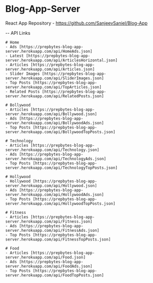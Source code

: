# Blog-App-Server
React App Repository - https://github.com/SanjeevSaniel/Blog-App

  -- API Links
  
    # Home
    - Ads [https://prepbytes-blog-app-server.herokuapp.com/api/HomeAds.json]
    - Latest [https://prepbytes-blog-app-server.herokuapp.com/api/ArticlesHorizontal.json]
    - Articles [https://prepbytes-blog-app-server.herokuapp.com/api/Articles.json]
    - Slider Images [https://prepbytes-blog-app-server.herokuapp.com/api/SliderImages.json]
    - Top Posts [https://prepbytes-blog-app-server.herokuapp.com/api/TopArticles.json]
    - Related Posts [https://prepbytes-blog-app-server.herokuapp.com/api/RelatedPosts.json]
  
    # Bollywood
    - Articles [https://prepbytes-blog-app-server.herokuapp.com/api/Bollywood.json]
    - Ads [https://prepbytes-blog-app-server.herokuapp.com/api/BollywoodAds.json]
    - Top Posts [https://prepbytes-blog-app-server.herokuapp.com/api/BollywoodTopPosts.json]
    
    # Technology
    - Articles [https://prepbytes-blog-app-server.herokuapp.com/api/Technology.json]
    - Ads [https://prepbytes-blog-app-server.herokuapp.com/api/TechnologyAds.json]
    - Top Posts [https://prepbytes-blog-app-server.herokuapp.com/api/TechnologyTopPosts.json]
    
    # Hollywood
    - Hollywood [https://prepbytes-blog-app-server.herokuapp.com/api/Hollywood.json]
    - Ads [https://prepbytes-blog-app-server.herokuapp.com/api/HollywoodAds.json]
    - Top Posts [https://prepbytes-blog-app-server.herokuapp.com/api/HollywoodTopPosts.json]
    
    # Fitness
    - Articles [https://prepbytes-blog-app-server.herokuapp.com/api/Fitness.json]
    - Ads [https://prepbytes-blog-app-server.herokuapp.com/api/FitnessAds.json]
    - Top Posts [https://prepbytes-blog-app-server.herokuapp.com/api/FitnessTopPosts.json]
    
    # Food
    - Articles [https://prepbytes-blog-app-server.herokuapp.com/api/Food.json]
    - Ads [https://prepbytes-blog-app-server.herokuapp.com/api/FoodAds.json]
    - Top Posts [https://prepbytes-blog-app-server.herokuapp.com/api/FoodTopPosts.json]
    
    
